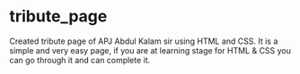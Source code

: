 # tribute_page
Created tribute page of APJ Abdul Kalam sir using HTML and CSS.
It is a simple and very easy page, if you are at learning stage for HTML & CSS you can go through it and can complete it.
